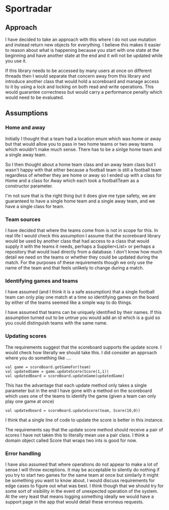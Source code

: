 # Sportradar

## Approach

I have decided to take an approach with this where I do not use mutation and instead return new objects for everything.
I believe this makes it easier to reason about what is happening because you start with one state at the beginning and 
have another state at the end and it will not be updated while you use it.

If this library needs to be accessed by many users at once on different threads then I would separate that concern away 
from this library and introduce another class that would hold a scoreboard and manage access to it by using a lock and 
locking on both read and write operations. This would guarantee correctness but would carry a performance penalty which
would need to be evaluated.


## Assumptions

### Home and away

Initially I thought that a team had a location enum which was home or away but that would allow you to pass in two home 
teams or two away teams which wouldn't make much sense. There has to be a sinlge home team and a single away team.

So I then thought about a home team class and an away team class but I wasn't happy
with that either because a football team is still a football team regardless of whether they are home or away so I ended 
up with a class for Home and a class for Away which each took a footballTeam as a constructor parameter.

I'm not sure that is the right thing but it does give me type safety, we are guaranteed to have a single home team and a 
single away team, and we have a single class for team.

### Team sources
I have decided that where the teams come from is not in scope for this. In real life I would check this assumption I 
assume that the scoreboard library would be used by another class that had access to a class that would supply it with 
the teams it needs,  perhaps a Supplier<List<Team>> or perhaps a repository that would load directly from a database.
I don't know how much detail we need on the teams or whether they could be updated during the match. For the purposes of 
these requirements though we only use the name of the team and that feels unlikely to change during a match.

### Identifying games and teams
I have assumed (and I think it is a safe assumption) that a single football team can only play one match at a time so
identifying games on the board by either of the teams seemed like a simple way to do things.

I have assumed that teams can be uniquely identified by their names. If this assumption turned out to be untrue you would
add an id which is a guid so you could distinguish teams with the same name.

### Updating scores
The requirements suggest that the scoreboard supports the update score. I would check how literally we should take this.
I did consider an approach where you do something like
....
~~~~
val game = scoreBoard.getGameFor(team)
val updatedGame = game.updateScore(Score(1,1))
val updatedBoard = scoreBoard.updateGame(updatedGame)
~~~~

This has the advantage that each update method only takes a single parameter but in the end I have gone with a method on
the scoreboard which uses one of the teams to identify the game (given a team can only play one game at once)

~~~~
val updatedboard = scoreBoard.updateScore(team, Score(10,0))
~~~~

I think that a single line of code to update the score is better in this instance. 

The requirements say that the update score method should receive a pair of scores I have not taken this to literally 
mean use a pair class. I think a domain object called Score that wraps two ints is good for now.

### Error handling 

I have also assumed that where operations do not appear to make a lot of sense I will throw exceptions. 
It may be acceptable to silently do nothing if you try to start two games for the same team at once but similarly it 
might be something you want to know about. I would discuss requirements for edge cases to figure out what was best. 
I think though that we should try for some sort of visibility in the event of unexpected operation of the system. At the 
very least that means logging something ideally we would have a support page in the app that would detail these
erroneus requests.



